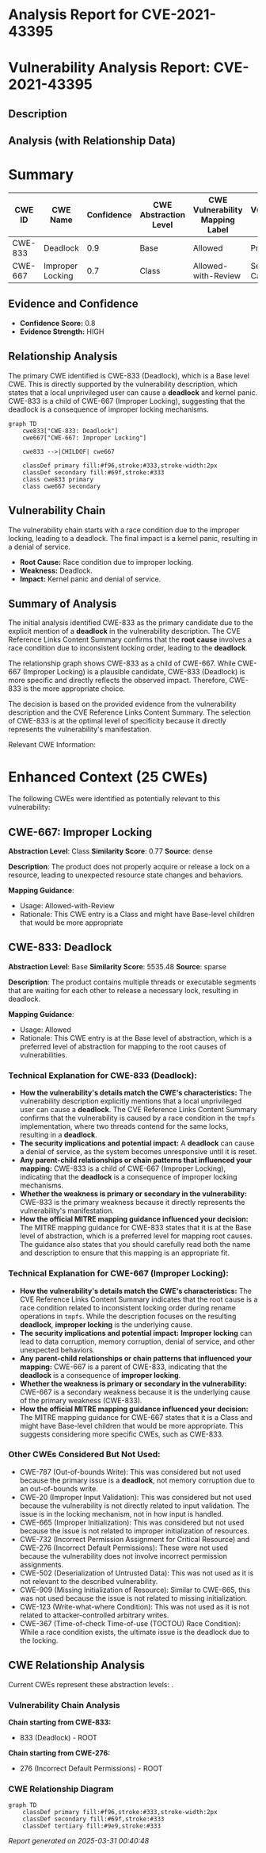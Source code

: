 # Analysis Report for CVE-2021-43395

# Vulnerability Analysis Report: CVE-2021-43395

## Description



## Analysis (with Relationship Data)

# Summary
| CWE ID | CWE Name | Confidence | CWE Abstraction Level | CWE Vulnerability Mapping Label | CWE-Vulnerability Mapping Notes |
|---|---|---|---|---|---|
| CWE-833 | Deadlock | 0.9 | Base | Allowed | Primary CWE |
| CWE-667 | Improper Locking | 0.7 | Class | Allowed-with-Review | Secondary Candidate |

## Evidence and Confidence

*   **Confidence Score:** 0.8
*   **Evidence Strength:** HIGH

## Relationship Analysis
The primary CWE identified is CWE-833 (Deadlock), which is a Base level CWE. This is directly supported by the vulnerability description, which states that a local unprivileged user can cause a **deadlock** and kernel panic. CWE-833 is a child of CWE-667 (Improper Locking), suggesting that the deadlock is a consequence of improper locking mechanisms.

```mermaid
graph TD
    cwe833["CWE-833: Deadlock"]
    cwe667["CWE-667: Improper Locking"]

    cwe833 -->|CHILDOF| cwe667

    classDef primary fill:#f96,stroke:#333,stroke-width:2px
    classDef secondary fill:#69f,stroke:#333
    class cwe833 primary
    class cwe667 secondary
```

## Vulnerability Chain
The vulnerability chain starts with a race condition due to the improper locking, leading to a deadlock. The final impact is a kernel panic, resulting in a denial of service.
- **Root Cause:** Race condition due to improper locking.
- **Weakness:** Deadlock.
- **Impact:** Kernel panic and denial of service.

## Summary of Analysis
The initial analysis identified CWE-833 as the primary candidate due to the explicit mention of a **deadlock** in the vulnerability description. The CVE Reference Links Content Summary confirms that the **root cause** involves a race condition due to inconsistent locking order, leading to the **deadlock**.

The relationship graph shows CWE-833 as a child of CWE-667. While CWE-667 (Improper Locking) is a plausible candidate, CWE-833 (Deadlock) is more specific and directly reflects the observed impact. Therefore, CWE-833 is the more appropriate choice.

The decision is based on the provided evidence from the vulnerability description and the CVE Reference Links Content Summary. The selection of CWE-833 is at the optimal level of specificity because it directly represents the vulnerability's manifestation.

Relevant CWE Information:

# Enhanced Context (25 CWEs)
The following CWEs were identified as potentially relevant to this vulnerability:

## CWE-667: Improper Locking
**Abstraction Level**: Class
**Similarity Score**: 0.77
**Source**: dense

**Description**:
The product does not properly acquire or release a lock on a resource, leading to unexpected resource state changes and behaviors.

**Mapping Guidance**:
- Usage: Allowed-with-Review
- Rationale: This CWE entry is a Class and might have Base-level children that would be more appropriate

## CWE-833: Deadlock
**Abstraction Level**: Base
**Similarity Score**: 5535.48
**Source**: sparse

**Description**:
The product contains multiple threads or executable segments that are waiting for each other to release a necessary lock, resulting in deadlock.

**Mapping Guidance**:
- Usage: Allowed
- Rationale: This CWE entry is at the Base level of abstraction, which is a preferred level of abstraction for mapping to the root causes of vulnerabilities.

### Technical Explanation for CWE-833 (Deadlock):
-   **How the vulnerability's details match the CWE's characteristics:** The vulnerability description explicitly mentions that a local unprivileged user can cause a **deadlock**. The CVE Reference Links Content Summary confirms that the vulnerability is caused by a race condition in the `tmpfs` implementation, where two threads contend for the same locks, resulting in a **deadlock**.
-   **The security implications and potential impact:** A **deadlock** can cause a denial of service, as the system becomes unresponsive until it is reset.
-   **Any parent-child relationships or chain patterns that influenced your mapping:** CWE-833 is a child of CWE-667 (Improper Locking), indicating that the **deadlock** is a consequence of improper locking mechanisms.
-   **Whether the weakness is primary or secondary in the vulnerability:** CWE-833 is the primary weakness because it directly represents the vulnerability's manifestation.
-   **How the official MITRE mapping guidance influenced your decision:** The MITRE mapping guidance for CWE-833 states that it is at the Base level of abstraction, which is a preferred level for mapping root causes. The guidance also states that you should carefully read both the name and description to ensure that this mapping is an appropriate fit.

### Technical Explanation for CWE-667 (Improper Locking):
-   **How the vulnerability's details match the CWE's characteristics:** The CVE Reference Links Content Summary indicates that the root cause is a race condition related to inconsistent locking order during rename operations in `tmpfs`. While the description focuses on the resulting **deadlock**, **improper locking** is the underlying cause.
-   **The security implications and potential impact:** **Improper locking** can lead to data corruption, memory corruption, denial of service, and other unexpected behaviors.
-   **Any parent-child relationships or chain patterns that influenced your mapping:** CWE-667 is a parent of CWE-833, indicating that the **deadlock** is a consequence of **improper locking**.
-   **Whether the weakness is primary or secondary in the vulnerability:** CWE-667 is a secondary weakness because it is the underlying cause of the primary weakness (CWE-833).
-   **How the official MITRE mapping guidance influenced your decision:** The MITRE mapping guidance for CWE-667 states that it is a Class and might have Base-level children that would be more appropriate. This suggests considering more specific CWEs, such as CWE-833.

### Other CWEs Considered But Not Used:

-   CWE-787 (Out-of-bounds Write): This was considered but not used because the primary issue is a **deadlock**, not memory corruption due to an out-of-bounds write.
-   CWE-20 (Improper Input Validation): This was considered but not used because the vulnerability is not directly related to input validation. The issue is in the locking mechanism, not in how input is handled.
-   CWE-665 (Improper Initialization): This was considered but not used because the issue is not related to improper initialization of resources.
-   CWE-732 (Incorrect Permission Assignment for Critical Resource) and CWE-276 (Incorrect Default Permissions): These were not used because the vulnerability does not involve incorrect permission assignments.
-   CWE-502 (Deserialization of Untrusted Data): This was not used as it is not relevant to the described vulnerability.
-   CWE-909 (Missing Initialization of Resource): Similar to CWE-665, this was not used because the issue is not related to missing initialization.
-   CWE-123 (Write-what-where Condition): This was not used as it is not related to attacker-controlled arbitrary writes.
-   CWE-367 (Time-of-check Time-of-use (TOCTOU) Race Condition): While a race condition exists, the ultimate issue is the deadlock due to the locking.


## CWE Relationship Analysis

Current CWEs represent these abstraction levels: .


### Vulnerability Chain Analysis

**Chain starting from CWE-833:**
- 833 (Deadlock) - ROOT


**Chain starting from CWE-276:**
- 276 (Incorrect Default Permissions) - ROOT



### CWE Relationship Diagram

```mermaid
graph TD
    classDef primary fill:#f96,stroke:#333,stroke-width:2px
    classDef secondary fill:#69f,stroke:#333
    classDef tertiary fill:#9e9,stroke:#333
```



*Report generated on 2025-03-31 00:40:48*
